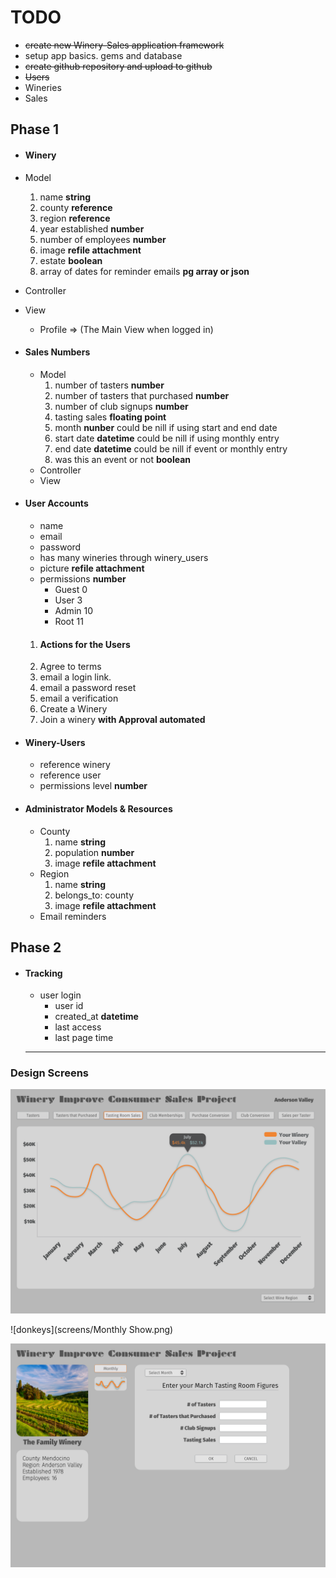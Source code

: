 # TODO

* ~~create new Winery-Sales application framework~~
* setup app basics. gems and database
* ~~create github repository and upload to github~~
* ~~Users~~
* Wineries
* Sales

## Phase 1
* #### Winery
 * Model
    1. name **string**
    1. county **reference**
    1. region **reference**
    1. year established **number**
    1. number of employees **number**
    1. image **refile attachment**
    1. estate **boolean**
    1. array of dates for reminder emails **pg array or json**
 * Controller
 * View
    * Profile => (The Main View when logged in)    

* #### Sales Numbers
  * Model
     1. number of tasters **number**
     1. number of tasters that purchased **number**
     1. number of club signups **number**
     1. tasting sales **floating point**
     1. month **nunber** could be nill if using start and end date
     1. start date **datetime** could be nill if using monthly entry
     1. end date **datetime** could be nill if event or monthly entry
     1. was this an event or not **boolean**     
  * Controller
  * View

* #### User Accounts
  * name
  * email
  * password
  * has many wineries through winery_users
  * picture **refile attachment**  
  * permissions **number**
    * Guest 0
    * User 3
    * Admin 10
    * Root 11
  1. #### Actions for the Users
    1. Agree to terms
    1. email a login link.
    1. email a password reset
    1. email a verification
    1. Create a Winery
    1. Join a winery **with Approval automated**

* #### Winery-Users
  * reference winery
  * reference user
  * permissions level **number**

* #### Administrator Models & Resources
  * County
      1. name **string**
      1. population **number**
      1. image **refile attachment**
  * Region
      1. name **string**
      1. belongs_to: county
      1. image **refile attachment**
  * Email reminders

## Phase 2
* #### Tracking
  * user login
    * user id
    * created_at **datetime**
    * last access
    * last page time

  ---

### Design Screens

![nameofimage](screens/Graph.png)

![donkeys](screens/Monthly Show.png)

![donkeys](screens/Monthly.png)
